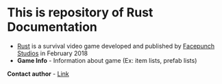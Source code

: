 # This is repository of Rust Documentation

* [Rust](https://rust.facepunch.com/) is a survival video game developed and published by [Facepunch Studios](https://facepunch.com/) in February 2018
* **Game Info** - Information about game (Ex: item lists, prefab lists)

**Contact author** - [Link](https://gist.github.com/JVCVkrSzVqsfEcwJqk7N/c8044fd7aa0477e6026a2920e365c540) 
